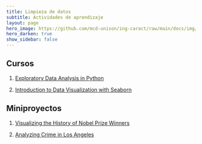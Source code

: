 ```yaml
---
title: Limpieza de datos 
subtitle: Actividades de aprendizaje
layout: page
hero_image: https://github.com/mcd-unison/ing-caract/raw/main/docs/img/organize-banner.jpg
hero_darken: true
show_sidebar: false
---
```



## Cursos

1. [Exploratory Data Analysis in Python](https://www.datacamp.com/courses/exploratory-data-analysis-in-python)


2. [Introduction to Data Visualization with Seaborn](https://www.datacamp.com/courses/introduction-to-data-visualization-with-seaborn)


## Miniproyectos

1. [Visualizing the History of Nobel Prize Winners](https://projects.datacamp.com/projects/1888)

2. [Analyzing Crime in Los Angeles](https://projects.datacamp.com/projects/1876) 



<!-- 

- [Data Science: Wrangling](https://enterprise.edx.org/uni-sonora/course/HarvardX+PH125.6x) de Harvard, a través de *EdX Campus* de la Universidad de Sonora. Curso muy completo de manipulación de datos utilizando R.

- [Data Manipulation with pandas](https://www.datacamp.com/courses/data-manipulation-with-pandas). Parte del *career track* de analista de datos de *DataCamp*.

- [Joining Data with pandas](https://www.datacamp.com/courses/joining-data-with-pandas). Parte del *career track* de analista de datos de *DataCamp*.
 -->